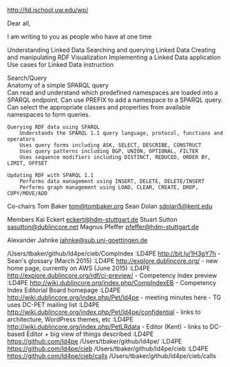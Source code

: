 http://lld.ischool.uw.edu/wp/

Dear all,

I am writing to you as people who have at one time 

Understanding Linked Data
Searching and querying Linked Data
Creating and manipulating RDF
Visualization
Implementing a Linked Data application
Use cases for Linked Data instruction

Search/Query    
    Anatomy of a simple SPARQL query    
        Can read and understand which predefined namespaces are loaded into a SPARQL endpoint.
        Can use PREFIX to add a namespace to a SPARQL query.
        Can select the appropriate classes and properties from available namespaces to form queries.

    Querying RDF data using SPARQL 
        Understands the SPARQL 1.1 query language, protocol, functions and operators
        Uses query forms including ASK, SELECT, DESCRIBE, CONSTRUCT
        Uses query patterns including BGP, UNION, OPTIONAL, FILTER
        Uses sequence modifiers including DISTINCT, REDUCED, ORDER BY, LIMIT, OFFSET

    Updating RDF with SPARQL 1.1    
        Performs data management using INSERT, DELETE, DELETE/INSERT
        Performs graph management using LOAD, CLEAR, CREATE, DROP, COPY/MOVE/ADD

Co-chairs
    Tom Baker <tom@tombaker.org>
    Sean Dolan <sdolan5@kent.edu>

Members
    Kai Eckert <eckert@hdm-stuttgart.de>
    Stuart Sutton <sasutton@dublincore.net>
    Magnus Pfeffer <pfeffer@hdm-stuttgart.de>

Alexander Jahnke <jahnke@sub.uni-goettingen.de>

/Users/tbaker/github/ld4pe/cieb/CompIndex
:LD4PE http://bit.ly/1H3gY7h                  - Sean's glossary (March 2015)
:LD4PE http://explore.dublincore.org/                              - new home page, currently on AWS (June 2015)
:LD4PE http://explore.dublincore.org/rdf/ci-preview/               - Competency Index preview
:LD4PE http://wiki.dublincore.org/index.php/CompIndexEB             - Competency Index Editorial Board homepage
:LD4PE http://wiki.dublincore.org/index.php/Pet/ld4pe               - meeting minutes here - TG uses DC-PET mailing list
:LD4PE http://wiki.dublincore.org/index.php/Pet/ld4pe/confidential  - links to architecture, WordPress themes, etc
:LD4PE http://wiki.dublincore.org/index.php/PetLRdata               - Editor (Kent) - links to DC-based Editor + big view of things described
:LD4PE https://github.com/ld4pe                /Users/tbaker/github/ld4pe/
:LD4PE https://github.com/ld4pe/cieb           /Users/tbaker/github/ld4pe/cieb
:LD4PE https://github.com/ld4pe/cieb/calls     /Users/tbaker/github/ld4pe/cieb/calls
